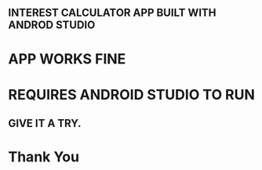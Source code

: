 ## INTEREST CALCULATOR APP BUILT WITH ANDROD STUDIO


# APP WORKS FINE
# REQUIRES ANDROID STUDIO TO RUN

## GIVE IT A TRY.


# Thank You
